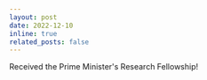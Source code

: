 ```yaml
---
layout: post
date: 2022-12-10 
inline: true
related_posts: false
---
```


Received the Prime Minister's Research Fellowship!
